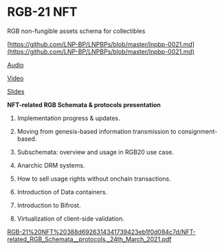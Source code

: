 # RGB-21 NFT

RGB non-fungible assets schema for collectibles

[https://github.com/LNP-BP/LNPBPs/blob/master/lnpbp-0021.md](https://github.com/LNP-BP/LNPBPs/blob/master/lnpbp-0021.md)

[Audio](https://github.com/LNP-BP/devcalls/commit/6c115faa4126849793a718c9d3667bbb1696e304)

[Video](https://www.youtube.com/playlist?list=PLG6aOZYXJo-_-EjEflPgNJzZ8kyZI_FPq)

[Slides](https://github.com/LNP-BP/Presentations/blob/master/Presentation%20slides/NFT-related%20RGB%20Schemata%20%26%20protocols.%2024th%20March%202021.pdf)

**NFT-related RGB Schemata & protocols presentation**

1. Implementation progress & updates.

2. Moving from genesis-based information transmission to consignment-based.

3. Subschemata: overview and usage in RGB20 use case.

4. Anarchic DRM systems.

5. How to sell usage rights without onchain transactions.

6. Introduction of Data containers.

7. Introduction to Bifrost.

8. Virtualization of client-side validation.

[RGB-21%20NFT%20388d6926314341739423eb1f0d084c7d/NFT-related_RGB_Schemata__protocols._24th_March_2021.pdf](RGB-21%20NFT%20388d6926314341739423eb1f0d084c7d/NFT-related_RGB_Schemata__protocols._24th_March_2021.pdf)